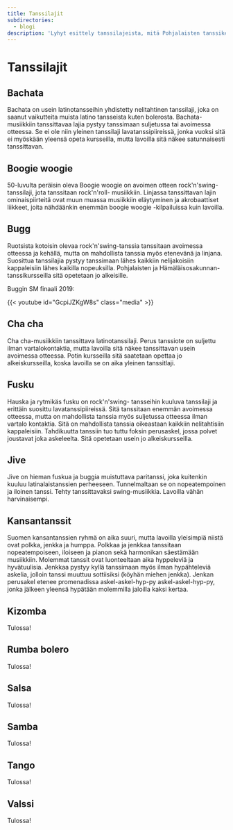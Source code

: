 ```yaml
---
title: Tanssilajit
subdirectories:
  - blogi
description: 'Lyhyt esittely tanssilajeista, mitä Pohjalaisten tanssikerho opettaa.'
---
```

# Tanssilajit

## Bachata

Bachata on usein latinotansseihin yhdistetty nelitahtinen tanssilaji, joka on saanut vaikutteita muista latino tansseista kuten bolerosta. Bachata-musiikkiin tanssittavaa lajia pystyy tanssimaan suljetussa tai avoimessa otteessa. Se ei ole niin yleinen tanssilaji lavatanssipiireissä, jonka vuoksi sitä ei myöskään yleensä opeta kursseilla, mutta lavoilla sitä näkee satunnaisesti tanssittavan.

## Boogie woogie

50-luvulta peräisin oleva Boogie woogie on avoimen otteen rock'n'swing-tanssilaji, jota tanssitaan rock'n'roll- musiikkiin. Linjassa tanssittavan lajin ominaispiirteitä ovat muun muassa musiikkiin eläytyminen ja akrobaattiset liikkeet, joita nähdäänkin enemmän boogie woogie -kilpailuissa kuin lavoilla.

## Bugg

Ruotsista kotoisin olevaa rock'n'swing-tanssia tanssitaan avoimessa otteessa ja kehällä, mutta on mahdollista tanssia myös etenevänä ja linjana. Suosittua tanssilajia pystyy tanssimaan lähes kaikkiin nelijakoisiin kappaleisiin lähes kaikilla nopeuksilla. Pohjalaisten ja Hämäläisosakunnan-tanssikursseilla sitä opetetaan jo alkeisille.

Buggin SM finaali 2019:

{{< youtube id="GcpiJZKgW8s" class="media" >}}

## Cha cha

Cha cha-musiikkiin tanssittava latinotanssilaji. Perus tanssiote on suljettu ilman vartalokontaktia, mutta lavoilla sitä näkee tanssittavan usein avoimessa otteessa. Potin kursseilla sitä saatetaan opettaa jo alkeiskursseilla, koska lavoilla se on aika yleinen tanssitlaji. 

## Fusku

Hauska ja rytmikäs fusku on rock'n'swing- tansseihin kuuluva tanssilaji ja erittäin suosittu lavatanssipiireissä. Sitä tanssitaan enemmän avoimessa otteessa, mutta on mahdollista tanssia myös suljetussa otteessa ilman vartalo kontaktia. Sitä on mahdollista tanssia oikeastaan kaikkiin nelitahtisiin kappaleisiin. Tahdikuutta tanssiin tuo tuttu foksin perusaskel, jossa polvet joustavat joka askeleelta. Sitä opetetaan usein jo alkeiskursseilla.

## Jive

Jive on hieman fuskua ja buggia muistuttava paritanssi, joka kuitenkin kuuluu latinalaistanssien perheeseen. Tunnelmaltaan se on nopeatempoinen ja iloinen tanssi. Tehty tanssittavaksi swing-musiikkia. Lavoilla vähän harvinaisempi.

## Kansantanssit

Suomen kansantanssien ryhmä on aika suuri, mutta lavoilla yleisimpiä niistä ovat polkka, jenkka ja humppa. Polkkaa ja jenkkaa tanssitaan nopeatempoiseen, iloiseen ja pianon sekä harmonikan säestämään musiikkiin. Molemmat tanssit ovat luonteeltaan aika hyppeleviä ja hyvätuulisia. Jenkkaa pystyy kyllä tanssimaan myös ilman hypähteleviä askelia, jolloin tanssi muuttuu sottiisiksi (köyhän miehen jenkka). Jenkan perusakel etenee promenadissa askel-askel-hyp-py askel-askel-hyp-py, jonka jälkeen yleensä hypätään molemmilla jaloilla kaksi kertaa.  

## Kizomba

Tulossa!

## Rumba bolero

Tulossa!

## Salsa

Tulossa!

## Samba

Tulossa!

## Tango

Tulossa!

## Valssi

Tulossa!

<!-- 1) minkälainen tanssi, millä kurssilla opetetaan, kuinka yleinen,  -->
